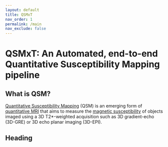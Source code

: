 ```yaml
---
layout: default
title: QSMxT
nav_order: 1
permalink: /main
nav_exclude: false
---
```


<head>
  <link rel="stylesheet" href="https://maxcdn.bootstrapcdn.com/bootstrap/3.4.1/css/bootstrap.min.css">
  <script src="https://ajax.googleapis.com/ajax/libs/jquery/3.6.0/jquery.min.js"></script>
  <script src="https://maxcdn.bootstrapcdn.com/bootstrap/3.4.1/js/bootstrap.min.js"></script>
</head>

# QSMxT: An Automated, end-to-end Quantitative Susceptibility Mapping pipeline

## What is QSM?

<a href="#" data-placement="top" data-toggle="popover" data-trigger="hover focus" data-content="See <a href='https://doi.org/10.1002/nbm.3569' target='_blank'>Deistung et al.</a> Overview of Quantitative Susceptibility Mapping'</a>">Quantitative Susceptibility Mapping</a> (QSM) is an emerging form of <a href="#" data-placement="top" data-toggle="popover" data-trigger="hover focus" data-content="Quantitative MRI measures a physical property rather than a signal strength such that measured values are independent of scanner hardware or acquisition settings.">quantitative MRI</a> that aims to measure the <a href="#" data-placement="top" data-trigger="hover focus" data-toggle="popover" data-content="Magnetic susceptibility (χ) is the degree to which an object can be magnetised by an external magnetic field.">magnetic susceptibility</a> of objects imaged using a 3D T2*-weighted acquisition such as 3D gradient-echo (3D-GRE) or 3D echo planar imaging (3D-EPI).


## Heading

<script>
$(document).ready(function(){
    $('[data-toggle="popover"]').popover();   
});
$("[data-toggle=popover]")
.popover({html:true})
</script>